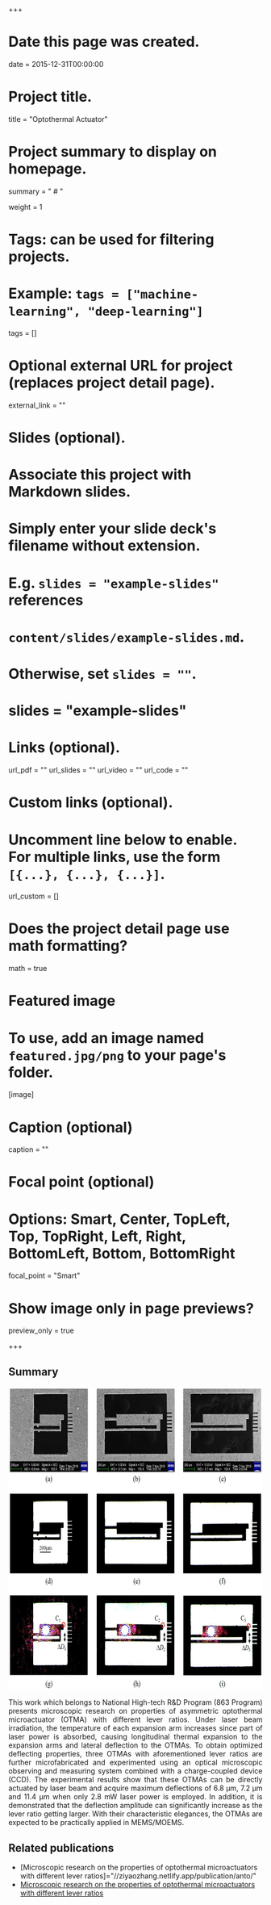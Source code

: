 +++
# Date this page was created.
date = 2015-12-31T00:00:00

# Project title.
title = "Optothermal Actuator"
# Project summary to display on homepage.
summary = " # "

 weight = 1

# Tags: can be used for filtering projects.
# Example: `tags = ["machine-learning", "deep-learning"]`
tags = []


# Optional external URL for project (replaces project detail page).
external_link = ""

# Slides (optional).
#   Associate this project with Markdown slides.
#   Simply enter your slide deck's filename without extension.
#   E.g. `slides = "example-slides"` references 
#   `content/slides/example-slides.md`.
#   Otherwise, set `slides = ""`.
# slides = "example-slides"

# Links (optional).
url_pdf = ""
url_slides = ""
url_video = ""
url_code = ""

# Custom links (optional).
#   Uncomment line below to enable. For multiple links, use the form `[{...}, {...}, {...}]`.
url_custom = []

# Does the project detail page use math formatting?
math = true

# Featured image
# To use, add an image named `featured.jpg/png` to your page's folder. 
[image]
  # Caption (optional)
  caption = ""

  # Focal point (optional)
  # Options: Smart, Center, TopLeft, Top, TopRight, Left, Right, BottomLeft, Bottom, BottomRight
  focal_point = "Smart"
  
  # Show image only in page previews?
  preview_only = true

+++
## Summary
<img src="Fig_1.png" alt="" width="600px" height="600px"/>
<p style="text-align: justify;">
This work which belongs to National High-tech R&D Program (863 Program) presents microscopic research on properties of asymmetric optothermal microactuator (OTMA) with different lever ratios. Under laser beam irradiation, the temperature of each expansion arm increases since part of laser power is absorbed, causing longitudinal thermal expansion to the expansion arms and lateral deflection to the OTMAs. To obtain optimized deflecting properties, three OTMAs with aforementioned lever ratios are further microfabricated and experimented using an optical microscopic observing and measuring system combined with a charge-coupled device (CCD). The experimental results show that these OTMAs can be directly actuated by laser beam and acquire maximum deflections of 6.8 µm, 7.2 µm and 11.4 µm when only 2.8 mW laser power is employed. In addition, it is demonstrated that the deflection amplitude can significantly increase as the lever ratio getting larger. With their characteristic elegances, the OTMAs are expected to be practically applied in MEMS/MOEMS.
</p>

## Related publications
* [Microscopic research on the properties of optothermal microactuators with different lever ratios]="//ziyaozhang.netlify.app/publication/anto/"
* [Microscopic research on the properties of optothermal microactuators with different lever ratios](/publication/2020/AO)
